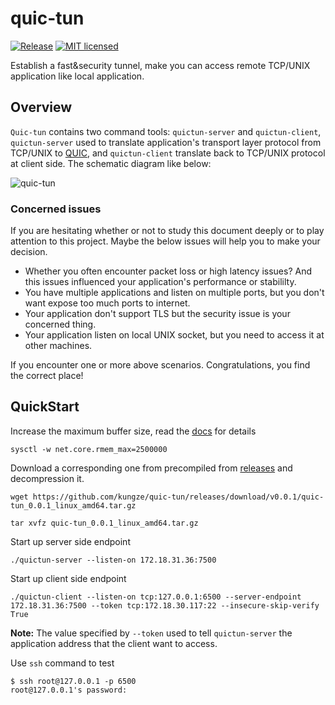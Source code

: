 # quic-tun

[![Release][1]][2] [![MIT licensed][3]][4]

[1]: https://img.shields.io/github/v/release/kungze/quic-tun?color=orange
[2]: https://github.com/kungze/quic-tun/releases/latest
[3]: https://img.shields.io/github/license/kungze/quic-tun
[4]: LICENSE


Establish a fast&security tunnel, make you can access remote TCP/UNIX
application like local application.

## Overview

``Quic-tun`` contains two command tools: ``quictun-server`` and ``quictun-client``,
``quictun-server`` used to translate application's transport layer protocol from
TCP/UNIX to [QUIC](https://en.wikipedia.org/wiki/QUIC), and ``quictun-client``
translate back to TCP/UNIX protocol at client side. The schematic diagram like below:

<img src="quic-tun.png" alt="quic-tun"/>

### Concerned issues

If you are hesitating whether or not to study this document deeply or to play
attention to this project. Maybe the below issues will help you to make your decision.

* Whether you often encounter packet loss or high latency issues? And this issues influenced
  your application's performance or stabililty.
* You have multiple applications and listen on multiple ports, but you don't want expose
  too much ports to internet.
* Your application don't support TLS but the security issue is your concerned thing.
* Your application listen on local UNIX socket, but you need to access it at other machines.

If you encounter one or more above scenarios. Congratulations, you find the correct place!

## QuickStart

Increase the maximum buffer size, read the
[docs](https://github.com/lucas-clemente/quic-go/wiki/UDP-Receive-Buffer-Size) for details

```
sysctl -w net.core.rmem_max=2500000
```

Download a corresponding one from precompiled from [releases](https://github.com/kungze/quic-tun/releases) and decompression it.

```
wget https://github.com/kungze/quic-tun/releases/download/v0.0.1/quic-tun_0.0.1_linux_amd64.tar.gz
```

```
tar xvfz quic-tun_0.0.1_linux_amd64.tar.gz
```

Start up server side endpoint

```
./quictun-server --listen-on 172.18.31.36:7500
```

Start up client side endpoint

```
./quictun-client --listen-on tcp:127.0.0.1:6500 --server-endpoint 172.18.31.36:7500 --token tcp:172.18.30.117:22 --insecure-skip-verify True
```

**Note:** The value specified by `--token` used to tell `quictun-server` the application address that the client want to access.

Use `ssh` command to test

```
$ ssh root@127.0.0.1 -p 6500
root@127.0.0.1's password:
```
